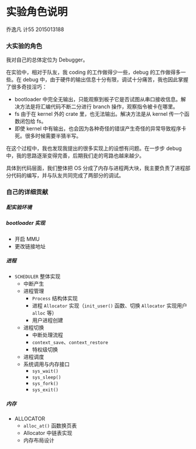 # 实验角色说明

乔逸凡 计55 2015013188

### 大实验的角色

我对自己的总体定位为 Debugger。

在实验中，相对于队友，我 coding 的工作做得少一些，debug 的工作做得多一些。在 debug 中，由于硬件的输出信息十分有限，调试十分痛苦，我也因此掌握了很多奇技淫巧：

- bootloader 中完全无输出，只能观察到板子它是否试图从串口接收信息。解决方法是将汇编代码不断二分进行 branch 操作，观察指令被卡在哪里。
- fs 由于在 kernel 外的 crate 里，也无法输出。解决方法是从 kernel 传一个函数闭包给 fs。
- 即使 kernel 中有输出，也会因为各种奇怪的错误产生奇怪的异常导致程序卡死。很多时候需要半猜半写。

在这个过程中，我也发现我提出的很多实现上的设想有问题。在一步步 debug 中，我的思路逐渐变得完善，后期我们走的弯路也越来越少。



具体到代码层面，我们整体把 OS 分成了内存与进程两大块，我主要负责了进程部分代码的编写，并与队友共同完成了两部分的调试。

### 自己的详细贡献

##### 配实验环境

##### bootloader 实现

- 开启 MMU
- 更改链接地址

##### 进程

- `SCHEDULER` 整体实现
  - 中断产生
  - 进程管理
    - `Process` 结构体实现
    - 进程 `Allocator` 实现（`init_user()` 函数、切换 `Allocator` 实现用户 `alloc` 等）
    - 用户进程创建
  - 进程切换
    - 中断处理流程
    - `context_save`、`context_restore`
    - 特权级切换
  - 进程调度
  - 系统调用与内存接口
    - `sys_wait()`
    - `sys_sleep()`
    - `sys_fork()`
    - `sys_exit()`

##### 内存

- ALLOCATOR
  - `alloc_at()` 函数换页表
  - Allocator 中链表实现
  - 内存布局设计